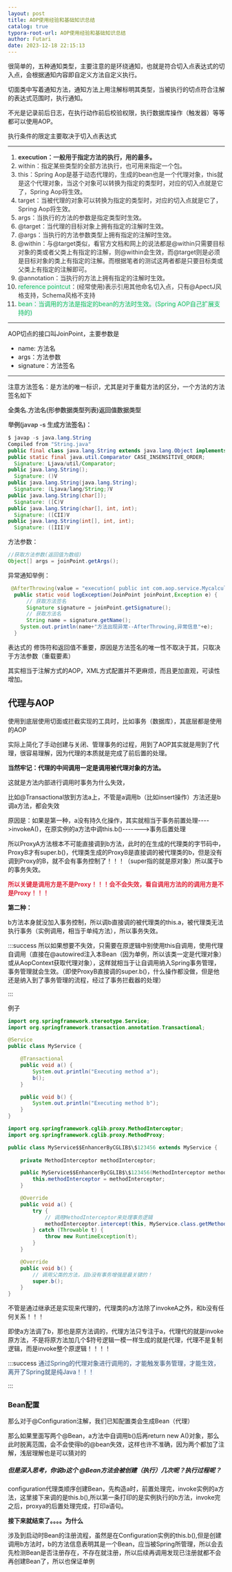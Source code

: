 ```yaml
---
layout: post
title: AOP使用经验和基础知识总结
catalog: true
typora-root-url: AOP使用经验和基础知识总结
author: Futari
date: 2023-12-18 22:15:13
---
```


很简单的，五种通知类型，主要注意的是环绕通知，也就是符合切入点表达式的切入点，会根据通知内容即自定义方法自定义执行。

切面类中写着通知方法，通知方法上用注解标明其类型，当被执行的切点符合注解的表达式范围时，执行通知。

不光是记录前后日志，在执行动作前后校验权限，执行数据库操作（触发器）等等都可以使用AOP。

执行条件的限定主要取决于切入点表达式

---

1. **<font style="color:rgb(51, 51, 51);">execution：一般用于指定方法的执行，用的最多。</font>**
2. <font style="color:rgb(51, 51, 51);">within：指定某些类型的全部方法执行，也可用来指定一个包。</font>
3. <font style="color:rgb(51, 51, 51);">this：Spring Aop是基于动态代理的，生成的bean也是一个代理对象，this就是这个代理对象，当这个对象可以转换为指定的类型时，对应的切入点就是它了，Spring Aop将生效。</font>
4. <font style="color:rgb(51, 51, 51);">target：当被代理的对象可以转换为指定的类型时，对应的切入点就是它了，Spring Aop将生效。</font>
5. <font style="color:rgb(51, 51, 51);">args：当执行的方法的参数是指定类型时生效。</font>
6. <font style="color:rgb(51, 51, 51);">@target：当代理的目标对象上拥有指定的注解时生效。</font>
7. <font style="color:rgb(51, 51, 51);">@args：当执行的方法参数类型上拥有指定的注解时生效。</font>
8. <font style="color:rgb(51, 51, 51);">@within：与@target类似，看官方文档和网上的说法都是@within只需要目标对象的类或者父类上有指定的注解，则@within会生效，而@target则是必须是目标对象的类上有指定的注解。而根据笔者的测试这两者都是只要目标类或父类上有指定的注解即可。</font>
9. <font style="color:rgb(51, 51, 51);">@annotation：当执行的方法上拥有指定的注解时生效。</font>
10. <font style="color:rgb(10, 191, 91);background-color:rgb(243, 245, 249);">reference pointcut</font><font style="color:rgb(51, 51, 51);">：(经常使用)表示引用其他命名切入点，只有@ApectJ风格支持，Schema风格不支持</font>
11. <font style="color:rgb(10, 191, 91);background-color:rgb(243, 245, 249);">bean：当调用的方法是指定的bean的方法时生效。(Spring AOP自己扩展支持的)</font>

---

AOP切点的接口叫JoinPoint，主要参数是

+ name: 方法名
+ args：方法参数
+ signature：方法签名

---



注意方法签名：是方法的唯一标识，尤其是对于重载方法的区分，一个方法的方法签名如下

**<font style="color:rgb(77, 77, 77);">全类名.方法名(形参数据类型列表)返回值数据类型</font>**

**<font style="color:rgb(77, 77, 77);">举例(javap -s 生成方法签名)：</font>**

```java
$ javap -s java.lang.String  
Compiled from "String.java"  
public final class java.lang.String extends java.lang.Object implements java.io.Serializable,java.lang.Comparable,java.lang.CharSequence{  
public static final java.util.Comparator CASE_INSENSITIVE_ORDER;  
  Signature: Ljava/util/Comparator;  
public java.lang.String();  
  Signature: ()V  
public java.lang.String(java.lang.String);  
  Signature: (Ljava/lang/String;)V  
public java.lang.String(char[]);  
  Signature: ([C)V  
public java.lang.String(char[], int, int);  
  Signature: ([CII)V  
public java.lang.String(int[], int, int);  
  Signature: ([III)V  

```



方法参数：

```java
//获取方法参数(返回值为数组)
Object[] args = joinPoint.getArgs();
```





异常通知举例：

```java
 @AfterThrowing(value = "execution( public int com.aop.service.Mycalculator.*(int,int))",throwing = "e")
  public static void logException(JoinPoint joinPoint,Exception e) {
      // 获取方法签名
      Signature signature = joinPoint.getSignature();
      // 获取方法名
      String name = signature.getName();
    System.out.println(name+"方法出现异常--AfterThrowing,异常信息"+e);
  }


```

表达式的 修饰符和返回值不重要，原因是方法签名的唯一性不取决于其，只取决于方法参数（重载要素）



其实相当于注解方式的AOP，XML方式配置并不更麻烦，而且更加直观，可读性增加。



<h2 id="rGz4d">代理与AOP</h2>

使用到底层使用切面或拦截实现的工具时，比如事务（数据库），其底层都是使用的AOP

实际上简化了手动创建与关闭、管理事务的过程，用到了AOP其实就是用到了代理，很容易理解，因为代理的本质就是完成了前后置的处理。

**当然牢记：代理的中间调用一定是调用被代理对象的方法。**

这就是方法内部进行调用时事务为什么失效，

比如@Transactional放到方法a上，不管是a调用b（比如insert操作）方法还是b调a方法，都会失效

原因是：如果是第一种，a没有持久化操作，其实就相当于事务前置处理---->invokeA()，在原实例的a方法中调this.b()------->事务后置处理

所以ProxyA方法根本不可能直接调到b方法，此时的在生成的代理类的字节码中，ProxyB才有super.b()，代理类生成的ProxyB是直接调的被代理类的b，但是没有调到Proxy的B，就不会有事务控制了！！！（super指的就是原对象）所以属于b的事务失效。

**<font style="color:#DF2A3F;">所以关键是调用方是不是Proxy！！！会不会失效，看自调用方法的的调用方是不是Proxy！！！</font>**

**第二种：**

b方法本身就没加入事务控制，所以调b直接调的被代理类的this.a，被代理类无法执行事务（实例调用，相当于单纯方法），所以事务失效。

:::success
所以如果想要不失效，只需要在原逻辑中别使用this自调用，使用代理自调用（直接在@autowired注入本Bean（因为单例，所以该类一定是代理对象）或从AopContext获取代理对象），这样就相当于让自调用纳入Spring事务管理，事务管理就会生效。（即使ProxyB直接调的super.b()，什么操作都没做，但是他还是纳入到了事务管理的流程，经过了事务拦截器的处理）

:::





例子

```java
import org.springframework.stereotype.Service;
import org.springframework.transaction.annotation.Transactional;

@Service
public class MyService {

    @Transactional
    public void a() {
        System.out.println("Executing method a");
        b();
    }

    public void b() {
        System.out.println("Executing method b");
    }
}

```

```java
import org.springframework.cglib.proxy.MethodInterceptor;
import org.springframework.cglib.proxy.MethodProxy;

public class MyService$$EnhancerByCGLIB$\$123456 extends MyService {
    
    private MethodInterceptor methodInterceptor;

    public MyService$$EnhancerByCGLIB$\$123456(MethodInterceptor methodInterceptor) {
        this.methodInterceptor = methodInterceptor;
    }

    @Override
    public void a() {
        try {
            // 调用MethodInterceptor来处理事务逻辑
            methodInterceptor.intercept(this, MyService.class.getMethod("a"), new Object[0], MethodProxy.create(MyService.class, this.getClass(), "void a()", "a", "a"));
        } catch (Throwable t) {
            throw new RuntimeException(t);
        }
    }

    @Override
    public void b() {
        // 调用父类的方法，且b没有事务增强是最关键的！
        super.b();
    }
}
```

不管是通过继承还是实现来代理的，代理类的a方法除了invokeA之外，和b没有任何关系！！！

即使a方法调了b，那也是原方法调的，代理方法只专注于a，代理代的就是invoke原方法，不是将原方法加几个$符号逻辑一模一样生成的就是代理，代理不是复制逻辑，而是invoke整个原逻辑！！！！



:::success
<font style="color:rgb(55, 83, 117);background-color:rgb(247, 250, 255);">通过Spring的代理对象进行调用的，才能触发事务管理，才能生效，离开了Spring就是纯Java！！！</font>

:::

<h3 id="hBJf0">Bean配置</h3>

那么对于@Configuration注解，我们已知配置类会生成Bean（代理）

那么如果里面写两个@Bean，a方法中自调用b()后再return new A()对象，那么此时脱离范围，会不会使得b的@bean失效，这样也许不准确，因为两个都加了注解，浅层理解也是可以猜对的

<h5 id="BDY3K">但是深入思考，你说b这个 @Bean方法会被创建（执行）几次呢？执行过程呢？</h5>

configuration代理类顺序创建Bean，先构造a时，前置处理完，invoke实例的a方法，这里接下来调的是this.b(),所以第一条打印的是实例执行的b方法，invoke完之后，proxya的后置处理完成，打印a语句。

**接下来就结束了。。。。为什么**

涉及到启动时Bean的注册流程，虽然是在Configuration实例的this.b(),但是创建调用b方法时，b的方法信息表明其是一个Bean，应当被Spring所管理，所以会去先检测Bean是否注册存在，不存在就注册，所以后续再调用发现已注册就都不会再创建Bean了，所以也保证单例

